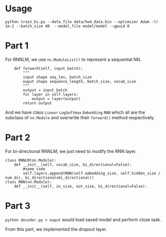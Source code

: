 # Usage
`python train_bi.py --data_file data/hw4_data.bin --optimizer Adam -lr 1e-2 --batch_size 48  --model_file model/model --gpuid 0`

# Part 1
For RNNLM, we use `nn.ModuleList()` to represent a sequential NN.
```
    def forward(self, input_batch):
        """
        input shape seq_len, batch_size
        ouput shape sequence_length, batch_size, vocab_size
        """
        output = input_batch
        for layer in self.layers:
            output = layer(output)
        return output
```
And we have class `Linear` `LogSoftmax` `Embedding` `RNN` which all are the subclass of `nn.Module` and overwrite their `forward()` method respectively.
# Part 2
For bi-directional RNNLM, we just need to modify the RNN layer.
```
class RNNLM(nn.Module):
    def __init__(self, vocab_size, bi_directional=False):
        #some code
        self.layers.append(RNN(self.embedding_size, self.hidden_size / num_dir, bi_directional=bi_directional))
class RNN(nn.Module):
    def __init__(self, in_size, out_size, bi_directional=False):
````
# Part 3
`python decoder.py > ouput` would load saved model and perform cloze task.

From this part, we implemented the dropout layer.
